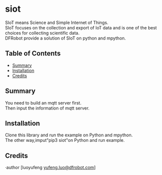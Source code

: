 # siot

SIoT means Science and Simple Internet of Things.<br>
SIoT focuses on the collection and export of IoT data and is one of the best choices for collecting scientific data.<br>
DFRobot provide a solution of SIoT on python and mpython.<br>

## Table of Contents

* [Summary](#summary)
* [Installation](#installation)
* [Credits](#credits)
<snippet>
<content>

## Summary
You need to build an mqtt server first.<br>
Then input the information of mqtt server.<br>

## Installation

Clone this library and run the example on Python and mpython.<br>
The other way,imput"pip3 siot"on Python and run example.<br>

## Credits

·author [luoyufeng yufeng.luo@dfrobot.com]
